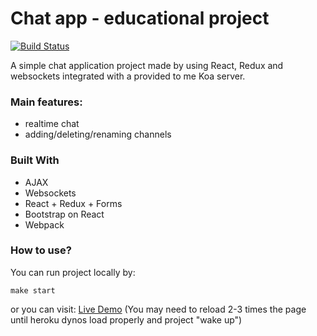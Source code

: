 # Chat app - educational project
[![Build Status](https://travis-ci.org/arkadiy93/Chat-app-project.svg?branch=master)](https://travis-ci.org/arkadiy93/Chat-app-project)

A simple chat application project made by using React, Redux and websockets integrated with a provided to me Koa server.

### Main features:

- realtime chat
- adding/deleting/renaming channels

### Built With

- AJAX
- Websockets
- React + Redux + Forms
- Bootstrap on React
- Webpack

### How to use?

You can run project locally by:
```
make start

```

or you can visit: [Live Demo](https://slack-project-arkadiy.herokuapp.com/) 
(You may need to reload 2-3 times the page until heroku dynos load properly and project "wake up")
